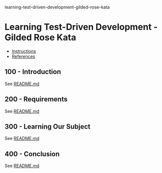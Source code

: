 learning-test-driven-development-gilded-rose-kata
# Learning Test-Driven Development - Gilded Rose Kata

- [Instructions](./INSTRUCTIONS.md)
- [References](./REFERENCES.md)

## 100 - Introduction

See [README.md](./100/README.md)

## 200 - Requirements

See [README.md](./200/README.md)

## 300 - Learning Our Subject

See [README.md](./300/README.md)

## 400 - Conclusion

See [README.md](./400/README.md)
